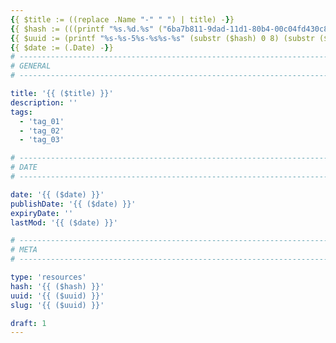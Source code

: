 ```yaml
---
{{ $title := ((replace .Name "-" " ") | title) -}}
{{ $hash := (((printf "%s.%d.%s" ("6ba7b811-9dad-11d1-80b4-00c04fd430c8") (now.Unix) (delimit (shuffle (seq 999)) "")) | base64Encode) | sha1) -}}
{{ $uuid := (printf "%s-%s-5%s-%s%s-%s" (substr ($hash) 0 8) (substr ($hash) 8 4) (substr ($hash) 13 3) (index (slice "8" "9" "a" "b" | shuffle) 0) (substr ($hash) 17 3) (substr ($hash) 20 12)) -}}
{{ $date := (.Date) -}}
# -------------------------------------------------------------------------------------------------------------------- #
# GENERAL
# -------------------------------------------------------------------------------------------------------------------- #

title: '{{ ($title) }}'
description: ''
tags:
  - 'tag_01'
  - 'tag_02'
  - 'tag_03'

# -------------------------------------------------------------------------------------------------------------------- #
# DATE
# -------------------------------------------------------------------------------------------------------------------- #

date: '{{ ($date) }}'
publishDate: '{{ ($date) }}'
expiryDate: ''
lastMod: '{{ ($date) }}'

# -------------------------------------------------------------------------------------------------------------------- #
# META
# -------------------------------------------------------------------------------------------------------------------- #

type: 'resources'
hash: '{{ ($hash) }}'
uuid: '{{ ($uuid) }}'
slug: '{{ ($uuid) }}'

draft: 1
---
```




<!--more-->
